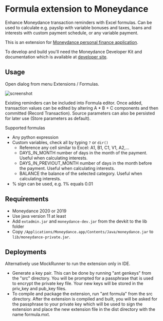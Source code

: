 
# Formula extension to Moneydance

Enhance Moneydance transaction reminders with Excel formulas. Can be used to calculate e.g. payslip
with variable bonuses and taxes, loans and interests with custom payment schedule, or any variable payment. 

This is an extension for [Moneydance personal finance application](https://moneydance.com).

To develop and build you'll need the Moneydance Developer Kit and 
documentation which is available at [developer site](https://infinitekind.com/developer).

## Usage

Open dialog from menu Extensions / Formulas.

![screenshot](https://github.com/skarppi/moneydance-formula/raw/master/screenshot.png "Screenshot")

Existing reminders can be included into Formula editor. Once added, transaction values can be
edited by altering A * B + C components and then committed (Record Transaction). Source parameters can also be 
persisted for later use (Store parameters as default).

Supported formulas
- Any python expression
- Custom variables, check all by typing ```?``` or ```dir()```
  - Reference any cell similar to Excel: A1, B1, C1, V1, A2,...
  - DAYS_IN_MONTH number of days in the month of the payment. Useful when calculating interests.
  - DAYS_IN_PREVIOUT_MONTH number of days in the month before the payment. Useful when calculating interests.
  - BALANCE the balance of the selected category. Useful when calculating interests.
- % sign can be used, e.g. 1% equals 0.01

## Requirements

* Moneydance 2020 or 2019
* Use java version 11 at least
* Add `extadmin.jar` and `moneydance-dev.jar` from the devkit to the lib folder
* Copy `/Applications/Moneydance.app/Contents/Java/moneydance.jar` to `lib/moneydance-private.jar`.

## Deployments

Alternatively use MockRunner to run the extension only in IDE.

* Generate a key pair. This can be done by running "ant genkeys" from the "src"
  directory.  You will be prompted for a passphrase that is used to
  encrypt the private key file.  Your new keys will be stored in the
  priv_key and pub_key files.
* To compile and package the extension, run "ant formula"
  from the src directory.  After the extension is compiled and built,
  you will be asked for the passphrase to your private key which will
  be used to sign the extension and place the new extension file in
  the dist directory with the name formula.mxt.
  